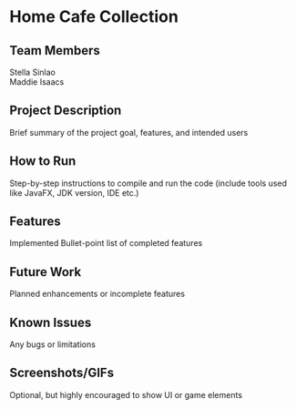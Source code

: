 # Home Cafe Collection	
## Team Members	
Stella Sinlao <br/>
Maddie Isaacs
## Project Description	
Brief summary of the project goal, features, and intended users
## How to Run	
Step-by-step instructions to compile and run the code (include tools used like JavaFX, JDK version, IDE etc.)
## Features 
Implemented	Bullet-point list of completed features
## Future Work	
Planned enhancements or incomplete features
## Known Issues	
Any bugs or limitations
## Screenshots/GIFs	
Optional, but highly encouraged to show UI or game elements

